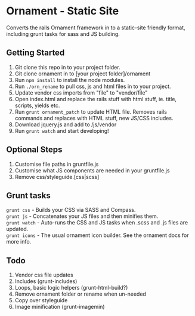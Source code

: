 # Ornament - Static Site

Converts the rails Ornament framework in to a static-site friendly format, including grunt 
tasks for sass and JS building. 

## Getting Started

1. Git clone this repo in to your project folder.  
1. Git clone ornament in to [your project folder]/ornament  
1. Run `npm install` to install the node modules.  
1. Run `./orn_rename` to pull css, js and html files in to your project.  
1. Update vendor css imports from "file" to "vendor/file" 
1. Open index.html and replace the rails stuff with html stuff, ie. title, scripts, yields etc.
1. Run `grunt ornament_patch` to update HTML file. Removes rails commands and replaces with HTML stuff, new JS/CSS includes.  
1. Download jquery.js and add to /js/vendor
1. Run `grunt watch` and start developing!  

## Optional Steps

1. Customise file paths in gruntfile.js
1. Customise what JS components are needed in your gruntfile.js  
1. Remove css/styleguide.[css|scss]

## Grunt tasks   

`grunt css` - Builds your CSS via SASS and Compass.   
`grunt js` - Concatenates your JS files and then minifies them.   
`grunt watch` - Auto-runs the CSS and JS tasks when .scss and .js files are updated.   
`grunt icons` - The usual ornament icon builder. See the ornament docs for more info.   

## Todo

1. Vendor css file updates  
1. Includes (grunt-includes)  
1. Loops, basic logic helpers (grunt-html-build?)  
1. Remove ornament folder or rename when un-needed  
1. Copy over styleguide  
1. Image minification (grunt-imagemin)  